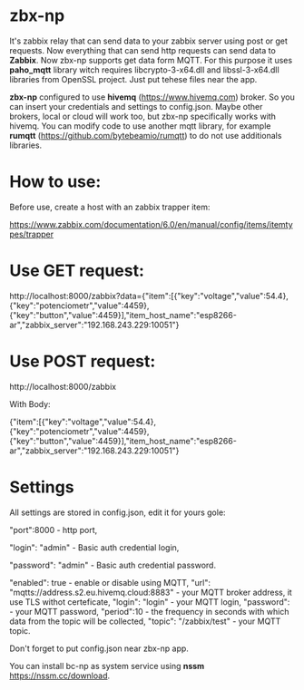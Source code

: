# zbx-np
It's zabbix relay that can send data to your zabbix server using post or get requests. Now everything that can send http requests can send data to **Zabbix**. Now zbx-np supports get data form MQTT. For this purpose it uses **paho_mqtt** library witch requires libcrypto-3-x64.dll and libssl-3-x64.dll libraries from OpenSSL project. Just put tehese files near the app.

**zbx-np** configured to use **hivemq** (https://www.hivemq.com) broker. So you can insert your credentials and settings to config.json. Maybe other brokers, local or cloud will work too, but zbx-np specifically works with hivemq. You can modify code to use another mqtt library, for example **rumqtt** (https://github.com/bytebeamio/rumqtt) to do not use additionals libraries.

# How to use:

Before use, create a host with an zabbix trapper item:

https://www.zabbix.com/documentation/6.0/en/manual/config/items/itemtypes/trapper

# Use GET request: 
http://localhost:8000/zabbix?data={"item":[{"key":"voltage","value":54.4},{"key":"potenciometr","value":4459},{"key":"button","value":4459}],"item_host_name":"esp8266-ar","zabbix_server":"192.168.243.229:10051"}

# Use POST request: 
http://localhost:8000/zabbix 

With Body:

{"item":[{"key":"voltage","value":54.4},{"key":"potenciometr","value":4459},{"key":"button","value":4459}],"item_host_name":"esp8266-ar","zabbix_server":"192.168.243.229:10051"}

# Settings
All settings are stored in config.json, edit it for yours gole:

"port":8000 - http port,

"login": "admin" - Basic auth credential login,

"password": "admin" - Basic auth credential password.

"enabled": true -  enable or disable using MQTT,
"url": "mqtts://address.s2.eu.hivemq.cloud:8883" - your MQTT broker address, it use TLS withot certeficate,
"login": "login" - your MQTT login,
"password":  - your MQTT password,
"period":10 - the frequency in seconds with which data from the topic will be collected,
"topic": "/zabbix/test" - your MQTT topic.

Don't forget to put config.json near zbx-np app.

You can install bc-np as system service using **nssm** https://nssm.cc/download.
